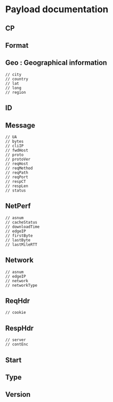 # Payload documentation

## CP

## Format

## Geo : Geographical information
	// city
	// country
	// lat
	// long
	// region

## ID

## Message
	// UA
	// bytes
	// cliIP
	// fwdHost
	// proto
	// protoVer
	// reqHost
	// reqMethod
	// reqPath
	// reqPort
	// respCT
	// respLen
	// status
  
## NetPerf
	// asnum
	// cacheStatus
	// downloadTime
	// edgeIP
	// firstByte
	// lastByte
	// lastMileRTT
  
  ## Network
 	// asnum
	// edgeIP
	// network
	// networkType
  
  ## ReqHdr
  	// cookie

  ## RespHdr 
	// server
	// contEnc
  
  ## Start
  
  ## Type
  
  ## Version
  
  

